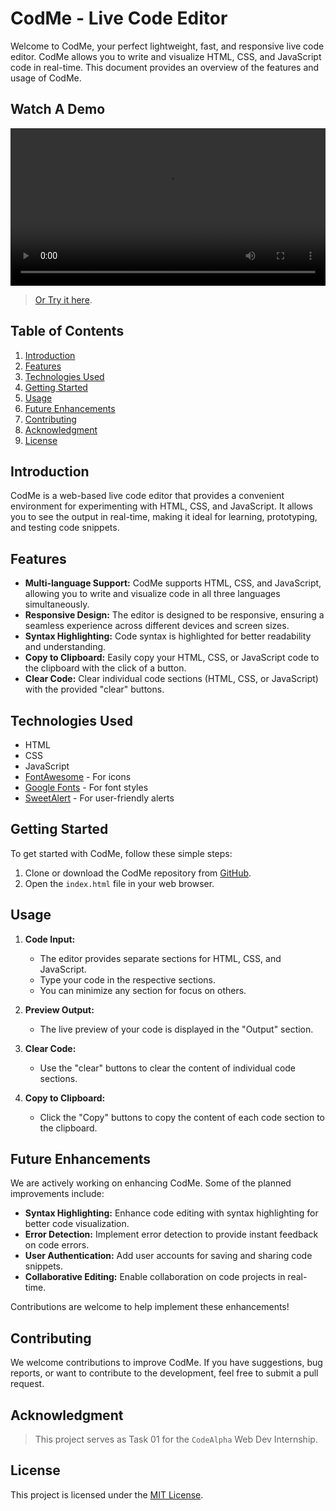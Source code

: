 # CodMe - Live Code Editor

Welcome to CodMe, your perfect lightweight, fast, and responsive live code editor. CodMe allows you to write and visualize HTML, CSS, and JavaScript code in real-time. This document provides an overview of the features and usage of CodMe.

## Watch A Demo

<div align="center">
  <video width="100%" src="#">
</div>

> [Or Try it here]().

## Table of Contents

1. [Introduction](#introduction)
2. [Features](#features)
3. [Technologies Used](#technologies-used)
4. [Getting Started](#getting-started)
5. [Usage](#usage)
6. [Future Enhancements](#future-enhancements)
7. [Contributing](#contributing)
8. [Acknowledgment](#acknowledgment)
9. [License](#license)

## Introduction

CodMe is a web-based live code editor that provides a convenient environment for experimenting with HTML, CSS, and JavaScript. It allows you to see the output in real-time, making it ideal for learning, prototyping, and testing code snippets.

## Features

- **Multi-language Support:** CodMe supports HTML, CSS, and JavaScript, allowing you to write and visualize code in all three languages simultaneously.
- **Responsive Design:** The editor is designed to be responsive, ensuring a seamless experience across different devices and screen sizes.
- **Syntax Highlighting:** Code syntax is highlighted for better readability and understanding.
- **Copy to Clipboard:** Easily copy your HTML, CSS, or JavaScript code to the clipboard with the click of a button.
- **Clear Code:** Clear individual code sections (HTML, CSS, or JavaScript) with the provided "clear" buttons.

## Technologies Used

- HTML
- CSS
- JavaScript
- [FontAwesome](https://fontawesome.com/) - For icons
- [Google Fonts](https://fonts.google.com/) - For font styles
- [SweetAlert](https://sweetalert.js.org/) - For user-friendly alerts

## Getting Started

To get started with CodMe, follow these simple steps:

1. Clone or download the CodMe repository from [GitHub](#).
2. Open the `index.html` file in your web browser.

## Usage

1. **Code Input:**

   - The editor provides separate sections for HTML, CSS, and JavaScript.
   - Type your code in the respective sections.
   - You can minimize any section for focus on others.

2. **Preview Output:**

   - The live preview of your code is displayed in the "Output" section.

3. **Clear Code:**

   - Use the "clear" buttons to clear the content of individual code sections.

4. **Copy to Clipboard:**
   - Click the "Copy" buttons to copy the content of each code section to the clipboard.

## Future Enhancements

We are actively working on enhancing CodMe. Some of the planned improvements include:

- **Syntax Highlighting:** Enhance code editing with syntax highlighting for better code visualization.
- **Error Detection:** Implement error detection to provide instant feedback on code errors.
- **User Authentication:** Add user accounts for saving and sharing code snippets.
- **Collaborative Editing:** Enable collaboration on code projects in real-time.

Contributions are welcome to help implement these enhancements!

## Contributing

We welcome contributions to improve CodMe. If you have suggestions, bug reports, or want to contribute to the development, feel free to submit a pull request.

## Acknowledgment

> This project serves as Task 01 for the `CodeAlpha` Web Dev Internship.

## License

This project is licensed under the [MIT License](../LICENSE).
